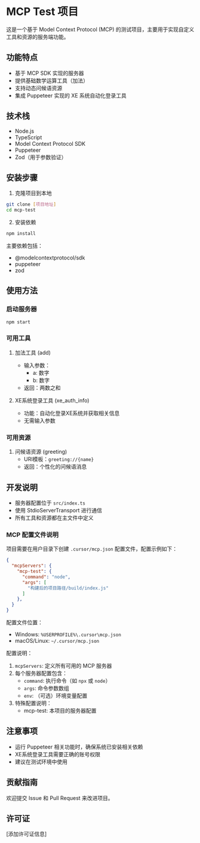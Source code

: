 # MCP Test 项目

这是一个基于 Model Context Protocol (MCP) 的测试项目，主要用于实现自定义工具和资源的服务端功能。

## 功能特点

- 基于 MCP SDK 实现的服务器
- 提供基础数学运算工具（加法）
- 支持动态问候语资源
- 集成 Puppeteer 实现的 XE 系统自动化登录工具

## 技术栈

- Node.js
- TypeScript
- Model Context Protocol SDK
- Puppeteer
- Zod（用于参数验证）

## 安装步骤

1. 克隆项目到本地

```bash
git clone [项目地址]
cd mcp-test
```

2. 安装依赖

```bash
npm install
```

主要依赖包括：
- @modelcontextprotocol/sdk
- puppeteer
- zod

## 使用方法

### 启动服务器

```bash
npm start
```

### 可用工具

1. 加法工具 (add)
   - 输入参数：
     - a: 数字
     - b: 数字
   - 返回：两数之和

2. XE系统登录工具 (xe_auth_info)
   - 功能：自动化登录XE系统并获取相关信息
   - 无需输入参数

### 可用资源

1. 问候语资源 (greeting)
   - URI模板：`greeting://{name}`
   - 返回：个性化的问候语消息

## 开发说明

- 服务器配置位于 `src/index.ts`
- 使用 StdioServerTransport 进行通信
- 所有工具和资源都在主文件中定义

### MCP 配置文件说明

项目需要在用户目录下创建 `.cursor/mcp.json` 配置文件，配置示例如下：

```json
{
  "mcpServers": {
    "mcp-test": {
      "command": "node",
      "args": [
        "构建后的项目路径/build/index.js"
      ]
    },
  }
}
```

配置文件位置：
- Windows: `%USERPROFILE%\.cursor\mcp.json`
- macOS/Linux: `~/.cursor/mcp.json`

配置说明：
1. `mcpServers`: 定义所有可用的 MCP 服务器
2. 每个服务器配置包含：
   - `command`: 执行命令（如 `npx` 或 `node`）
   - `args`: 命令参数数组
   - `env`: （可选）环境变量配置
3. 特殊配置说明：
   - mcp-test: 本项目的服务器配置

## 注意事项

- 运行 Puppeteer 相关功能时，确保系统已安装相关依赖
- XE系统登录工具需要正确的账号权限
- 建议在测试环境中使用

## 贡献指南

欢迎提交 Issue 和 Pull Request 来改进项目。

## 许可证

[添加许可证信息] 